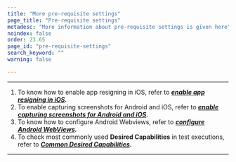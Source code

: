 ```yaml
---
title: "More pre-requisite settings"
page_title: "Pre-requisite settings"
metadesc: "More information about pre-requisite settings is given here"
noindex: false
order: 23.65
page_id: "pre-requisite-settings"
search_keyword: ""
warning: false

---
```


---

1. To know how to enable app resigning in iOS, refer to ***[enable app resigning in iOS](https://testsigma.com/docs/desired-capabilities/app-resigning/).***
2. To enable capturing screenshots for Android and iOS, refer to ***[enable capturing screenshots for Android and iOS](https://testsigma.com/docs/desired-capabilities/screen-shot-capture/).***
3. To know how to configure Android Webviews, refer to ***[configure Android WebViews](https://testsigma.com/docs/desired-capabilities/webviews/).***
4. To check most commonly used **Desired Capabilities** in test executions, refer to ***[Common Desired Capabilities](https://testsigma.com/docs/desired-capabilities/most-common/).***

---